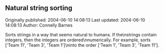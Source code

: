 ## Natural string sorting

Originally published: 2004-06-10 14:08:13
Last updated: 2004-06-10 14:08:13
Author: Connelly Barnes

Sorts strings in a way that seems natural to humans.  If the\nstrings contain integers, then the integers are ordered\nnumerically.  For example, sorts ['Team 11', 'Team 3', 'Team 1']\ninto the order ['Team 1', 'Team 3', 'Team 11'].